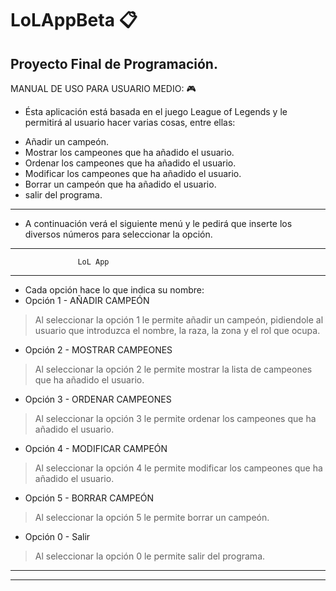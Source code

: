 # LoLAppBeta :clipboard:
Proyecto Final de Programación.
---
MANUAL DE USO PARA USUARIO MEDIO: :video_game:
* Ésta aplicación está basada en el juego League of Legends y le permitirá al usuario hacer varias cosas, entre ellas:
- Añadir un campeón.
- Mostrar los campeones que ha añadido el usuario.
- Ordenar los campeones que ha añadido el usuario.
- Modificar los campeones que ha añadido el usuario.
- Borrar un campeón que ha añadido el usuario.
- salir del programa.
---
* A continuación verá el siguiente menú y le pedirá que inserte los diversos números para seleccionar la opción.

---
                   LoL App                       
---
* Cada opción hace lo que indica su nombre:
* Opción 1 - AÑADIR CAMPEÓN
> Al seleccionar la opción 1 le permite añadir un campeón, pidiendole al usuario que introduzca el nombre, la raza, la zona y el rol que ocupa.
* Opción 2 - MOSTRAR CAMPEONES
> Al seleccionar la opción 2 le permite mostrar la lista de campeones que ha añadido el usuario.
* Opción 3 - ORDENAR CAMPEONES
> Al seleccionar la opción 3 le permite ordenar los campeones que ha añadido el usuario.
* Opción 4 - MODIFICAR CAMPEÓN
> Al seleccionar la opción 4 le permite modificar los campeones que ha añadido el usuario.
* Opción 5 - BORRAR CAMPEÓN
> Al seleccionar la opción 5 le permite borrar un campeón.
* Opción 0 - Salir             
> Al seleccionar la opción 0 le permite salir del programa.
---

---
